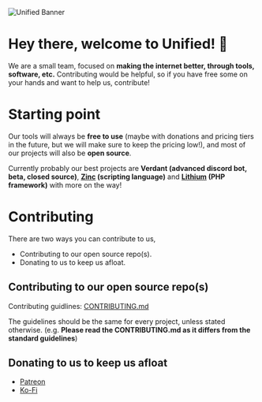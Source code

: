 ![Unified Banner](https://unified.org.in/dist/images/unified-banner-text-rounded.png)

# Hey there, welcome to Unified! 👋
We are a small team, focused on **making the internet better, through tools, software, etc.**
Contributing would be helpful, so if you have free some on your hands and want to help us, contribute!

# Starting point
Our tools will always be **free to use** (maybe with donations and pricing tiers in the future, but we will make sure
to keep the pricing low!), and most of our projects will also be **open source**.

Currently probably our best projects are **Verdant (advanced discord bot, beta, closed source)**, **[Zinc](https://unifiedorg.github.io/zinc/) (scripting language)** and **[Lithium](https://github.com/unifiedorg/lithium) (PHP framework)** with more on the way!

# Contributing
There are two ways you can contribute to us,
- Contributing to our open source repo(s).
- Donating to us to keep us afloat.

## Contributing to our open source repo(s)
Contributing guidlines: [CONTRIBUTING.md](https://github.com/unifiedorg/.github/blob/main/CONTRIBUTING.md)

The guidelines should be the same for every project, unless stated otherwise. (e.g. **Please read the CONTRIBUTING.md as it differs from the standard guidelines**)

## Donating to us to keep us afloat
- [Patreon](https://www.patreon.com/unifiedorg)
- [Ko-Fi](https://ko-fi.com/unified)
